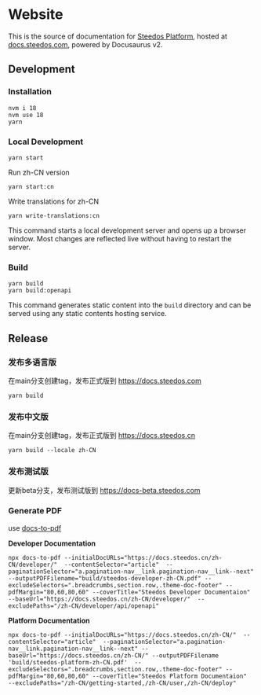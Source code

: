 # Website

This is the source of documentation for [Steedos Platform](https://steedos.com), hosted at [docs.steedos.com](https://docs.steedos.com), powered by Docusaurus v2.

## Development

### Installation

```shell
nvm i 18
nvm use 18
yarn
```

### Local Development

```shell
yarn start
```

Run zh-CN version

```shell
yarn start:cn
```

Write translations for zh-CN

```shell
yarn write-translations:cn
```

This command starts a local development server and opens up a browser window. Most changes are reflected live without having to restart the server.

### Build

```shell
yarn build
yarn build:openapi
```

This command generates static content into the `build` directory and can be served using any static contents hosting service.

## Release

### 发布多语言版

在main分支创建tag，发布正式版到 https://docs.steedos.com

```
yarn build
```

### 发布中文版

在main分支创建tag，发布正式版到 https://docs.steedos.cn

```
yarn build --locale zh-CN
```

### 发布测试版

更新beta分支，发布测试版到 https://docs-beta.steedos.com

### Generate PDF

use [docs-to-pdf](https://github.com/jean-humann/docs-to-pdf)

**Developer Documentation**

```shell
npx docs-to-pdf --initialDocURLs="https://docs.steedos.cn/zh-CN/developer/"  --contentSelector="article"  --paginationSelector="a.pagination-nav__link.pagination-nav__link--next" --outputPDFFilename="build/steedos-developer-zh-CN.pdf" --excludeSelectors=".breadcrumbs,section.row,.theme-doc-footer" --pdfMargin="80,60,80,60" --coverTitle="Steedos Developer Documentaion"  --baseUrl="https://docs.steedos.cn/zh-CN/developer/"  --excludePaths="/zh-CN/developer/api/openapi"
```


**Platform Documentation**

```shell
npx docs-to-pdf --initialDocURLs="https://docs.steedos.cn/zh-CN/"  --contentSelector="article"  --paginationSelector="a.pagination-nav__link.pagination-nav__link--next" --baseUrl="https://docs.steedos.cn/zh-CN/" --outputPDFFilename	'build/steedos-platform-zh-CN.pdf'  --excludeSelectors=".breadcrumbs,section.row,.theme-doc-footer" --pdfMargin="80,60,80,60" --coverTitle="Steedos Platform Documentaion"   --excludePaths="/zh-CN/getting-started,/zh-CN/user,/zh-CN/deploy"
```